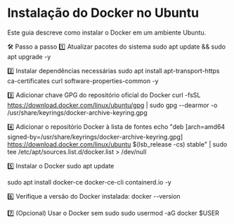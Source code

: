 # Instalação do Docker no Ubuntu

Este guia descreve como instalar o Docker em um ambiente Ubuntu.

🛠️ Passo a passo
1️⃣ Atualizar pacotes do sistema
sudo apt update && sudo apt upgrade -y

2️⃣ Instalar dependências necessárias
sudo apt install apt-transport-https ca-certificates curl software-properties-common -y

3️⃣ Adicionar chave GPG do repositório oficial do Docker
curl -fsSL https://download.docker.com/linux/ubuntu/gpg | sudo gpg --dearmor -o /usr/share/keyrings/docker-archive-keyring.gpg

4️⃣ Adicionar o repositório Docker à lista de fontes
echo "deb [arch=amd64 signed-by=/usr/share/keyrings/docker-archive-keyring.gpg] https://download.docker.com/linux/ubuntu $(lsb_release -cs) stable" | sudo tee /etc/apt/sources.list.d/docker.list > /dev/null

5️⃣ Instalar o Docker
sudo apt update

sudo apt install docker-ce docker-ce-cli containerd.io -y


6️⃣ Verifique a versão do Docker instalada:
docker --version

7️⃣ (Opcional) Usar o Docker sem sudo
sudo usermod -aG docker $USER


